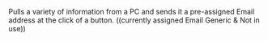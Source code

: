 Pulls a variety of information from a PC and sends it a pre-assigned Email address at the click of a button. 
((currently assigned Email Generic & Not in use))
